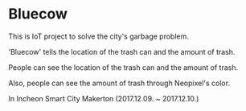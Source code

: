 # Bluecow

This is IoT project to solve the city's garbage problem.

'Bluecow' tells the location of the trash can and the amount of trash.

People can see the location of the trash can and the amount of trash.

Also, people can see the amount of trash through Neopixel's color.



In Incheon Smart City Makerton (2017.12.09. ~ 2017.12.10.)